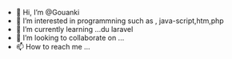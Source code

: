 - 👋 Hi, I’m @Gouanki
- 👀 I’m interested in programmning  such as , java-script,htm,php
- 🌱 I’m currently learning ...du laravel
- 💞️ I’m looking to collaborate on ...
- 📫 How to reach me ...

<!---
Gouanki/Gouanki is a ✨ special ✨ repository because its `README.md` (this file) appears on your GitHub profile.
You can click the Preview link to take a look at your changes.
--->
